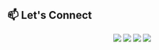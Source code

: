 

## 📫 **Let's Connect**
<p align="center"  ">
  <a href="https://www.linkedin.com/in/contato.danilolc" target="_blank" style="text-decoration: none; margin: 0; padding: 0;">
    <img src="https://img.shields.io/badge/LinkedIn-0077B5?style=for-the-badge&logo=linkedin&logoColor=white" />
  </a>
  <a href="https://twitter.com/seu-twitter" target="_blank" style="text-decoration: none; margin: 0; padding: 0;">
    <img src="https://img.shields.io/badge/Twitter-1DA1F2?style=for-the-badge&logo=twitter&logoColor=white" />
  </a>
  <a href="https://discord.gg/seu-discord" target="_blank" style="text-decoration: none; margin: 0; padding: 0;">
    <img src="https://img.shields.io/badge/Discord-5865F2?style=for-the-badge&logo=discord&logoColor=white" />
  </a>
  <a href="mailto:dancarvofc@gmail.com" style="text-decoration: none; margin: 0; padding: 0;">
    <img src="https://img.shields.io/badge/Gmail-EA4335?style=for-the-badge&logo=gmail&logoColor=white" />
  </a>
</p>


